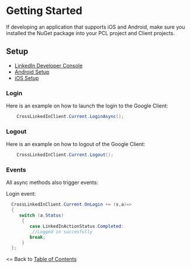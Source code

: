# Getting Started

If developing an application that supports iOS and Android, make sure you installed the NuGet package into your PCL project and Client projects.

## Setup
* [LinkedIn Developer Console](LinkedInDeveloperConsoleSetup.md)
* [Android Setup](AndroidSetup.md)
* [iOS Setup](iOSSetup.md)

### Login

Here is an example on how to launch the login to the Google Client:

```cs
    CrossLinkedInClient.Current.LoginAsync();
```

### Logout

Here is an example on how to logout of the Google Client:

```cs
    CrossLinkedInClient.Current.Logout();
```

### Events

All async methods also trigger events:

Login event:

```cs
  CrossLinkedInClient.Current.OnLogin += (s,a)=> 
  {
     switch (a.Status)
      {
         case LinkedInActionStatus.Completed:
          //Logged in succesfully
         break;
      }
  };
```

<= Back to [Table of Contents](../README.md)